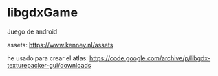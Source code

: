 # libgdxGame
Juego de android 

assets: https://www.kenney.nl/assets


he usado para crear el atlas: https://code.google.com/archive/p/libgdx-texturepacker-gui/downloads

